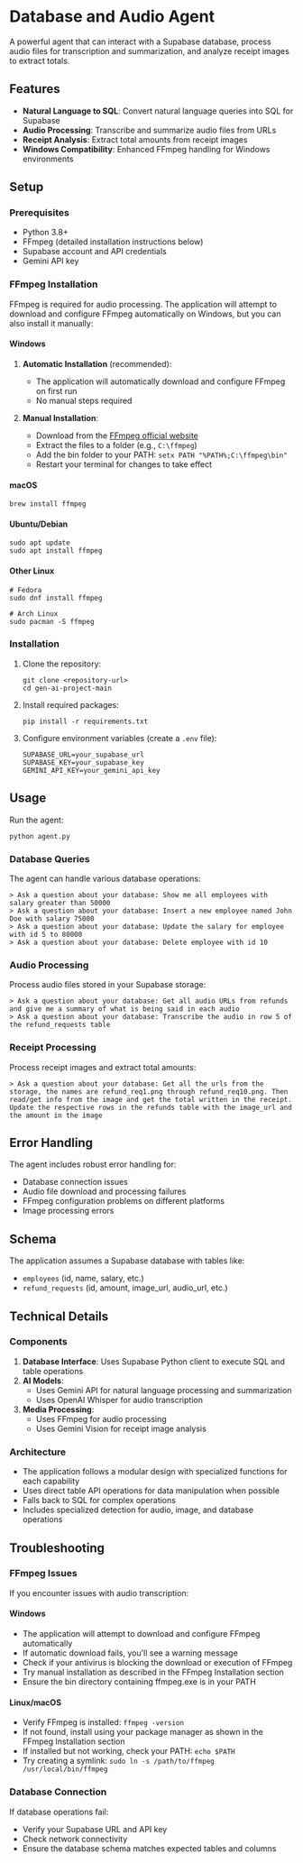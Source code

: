 # Database and Audio Agent

A powerful agent that can interact with a Supabase database, process audio files for transcription and summarization, and analyze receipt images to extract totals.

## Features

- **Natural Language to SQL**: Convert natural language queries into SQL for Supabase
- **Audio Processing**: Transcribe and summarize audio files from URLs
- **Receipt Analysis**: Extract total amounts from receipt images
- **Windows Compatibility**: Enhanced FFmpeg handling for Windows environments

## Setup

### Prerequisites

- Python 3.8+
- FFmpeg (detailed installation instructions below)
- Supabase account and API credentials
- Gemini API key

### FFmpeg Installation

FFmpeg is required for audio processing. The application will attempt to download and configure FFmpeg automatically on Windows, but you can also install it manually:

#### Windows
1. **Automatic Installation** (recommended):
   - The application will automatically download and configure FFmpeg on first run
   - No manual steps required

2. **Manual Installation**:
   - Download from the [FFmpeg official website](https://ffmpeg.org/download.html#build-windows)
   - Extract the files to a folder (e.g., `C:\ffmpeg`)
   - Add the bin folder to your PATH: `setx PATH "%PATH%;C:\ffmpeg\bin"`
   - Restart your terminal for changes to take effect

#### macOS
```
brew install ffmpeg
```

#### Ubuntu/Debian
```
sudo apt update
sudo apt install ffmpeg
```

#### Other Linux
```
# Fedora
sudo dnf install ffmpeg

# Arch Linux
sudo pacman -S ffmpeg
```

### Installation

1. Clone the repository:
   ```
   git clone <repository-url>
   cd gen-ai-project-main
   ```

2. Install required packages:
   ```
   pip install -r requirements.txt
   ```

3. Configure environment variables (create a `.env` file):
   ```
   SUPABASE_URL=your_supabase_url
   SUPABASE_KEY=your_supabase_key
   GEMINI_API_KEY=your_gemini_api_key
   ```

## Usage

Run the agent:
```
python agent.py
```

### Database Queries

The agent can handle various database operations:

```
> Ask a question about your database: Show me all employees with salary greater than 50000
> Ask a question about your database: Insert a new employee named John Doe with salary 75000
> Ask a question about your database: Update the salary for employee with id 5 to 80000
> Ask a question about your database: Delete employee with id 10
```

### Audio Processing

Process audio files stored in your Supabase storage:

```
> Ask a question about your database: Get all audio URLs from refunds and give me a summary of what is being said in each audio
> Ask a question about your database: Transcribe the audio in row 5 of the refund_requests table
```

### Receipt Processing

Process receipt images and extract total amounts:

```
> Ask a question about your database: Get all the urls from the storage, the names are refund_req1.png through refund_req10.png. Then read/get info from the image and get the total written in the receipt. Update the respective rows in the refunds table with the image_url and the amount in the image
```

## Error Handling

The agent includes robust error handling for:
- Database connection issues
- Audio file download and processing failures
- FFmpeg configuration problems on different platforms
- Image processing errors

## Schema

The application assumes a Supabase database with tables like:
- `employees` (id, name, salary, etc.)
- `refund_requests` (id, amount, image_url, audio_url, etc.)

## Technical Details

### Components

1. **Database Interface**: Uses Supabase Python client to execute SQL and table operations
2. **AI Models**:
   - Uses Gemini API for natural language processing and summarization
   - Uses OpenAI Whisper for audio transcription
3. **Media Processing**:
   - Uses FFmpeg for audio processing
   - Uses Gemini Vision for receipt image analysis

### Architecture

- The application follows a modular design with specialized functions for each capability
- Uses direct table API operations for data manipulation when possible
- Falls back to SQL for complex operations
- Includes specialized detection for audio, image, and database operations

## Troubleshooting

### FFmpeg Issues
If you encounter issues with audio transcription:

#### Windows
- The application will attempt to download and configure FFmpeg automatically
- If automatic download fails, you'll see a warning message
- Check if your antivirus is blocking the download or execution of FFmpeg
- Try manual installation as described in the FFmpeg Installation section
- Ensure the bin directory containing ffmpeg.exe is in your PATH

#### Linux/macOS
- Verify FFmpeg is installed: `ffmpeg -version`
- If not found, install using your package manager as shown in the FFmpeg Installation section
- If installed but not working, check your PATH: `echo $PATH`
- Try creating a symlink: `sudo ln -s /path/to/ffmpeg /usr/local/bin/ffmpeg`

### Database Connection
If database operations fail:
- Verify your Supabase URL and API key
- Check network connectivity
- Ensure the database schema matches expected tables and columns


 
